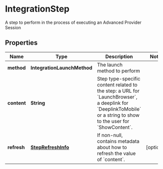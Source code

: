 

# IntegrationStep

A step to perform in the process of executing an Advanced Provider Session

## Properties

| Name | Type | Description | Notes |
|------------ | ------------- | ------------- | -------------|
|**method** | **IntegrationLaunchMethod** | The launch method to perform |  |
|**content** | **String** | Step type-specific content related to the step: a URL for &#x60;LaunchBrowser&#x60;, a deeplink for &#x60;DeeplinkToMobile&#x60; or a string to show to the user for &#x60;ShowContent&#x60;. |  |
|**refresh** | [**StepRefreshInfo**](StepRefreshInfo.md) | If non-null, contains metadata about how to refresh the value of &#x60;content&#x60;. |  [optional] |



